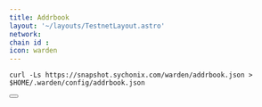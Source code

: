 ```yaml
---
title: Addrbook
layout: '~/layouts/TestnetLayout.astro'
network: 
chain id : 
icon: warden
---
```


<div class="code-block-wrapper">
  <pre><code>curl -Ls https://snapshot.sychonix.com/warden/addrbook.json > $HOME/.warden/config/addrbook.json</code></pre>
  <button class="copy-btn"><i class="fas fa-copy"></i></button>
</div>
